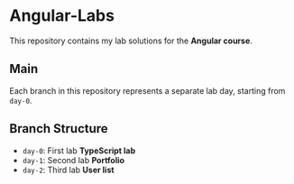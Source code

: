 # Angular-Labs

This repository contains my lab solutions for the **Angular course**.

## Main

Each branch in this repository represents a separate lab day, starting from `day-0`.

## Branch Structure

- `day-0`: First lab **TypeScript lab**
- `day-1`: Second lab **Portfolio**
- `day-2`: Third lab **User list**
